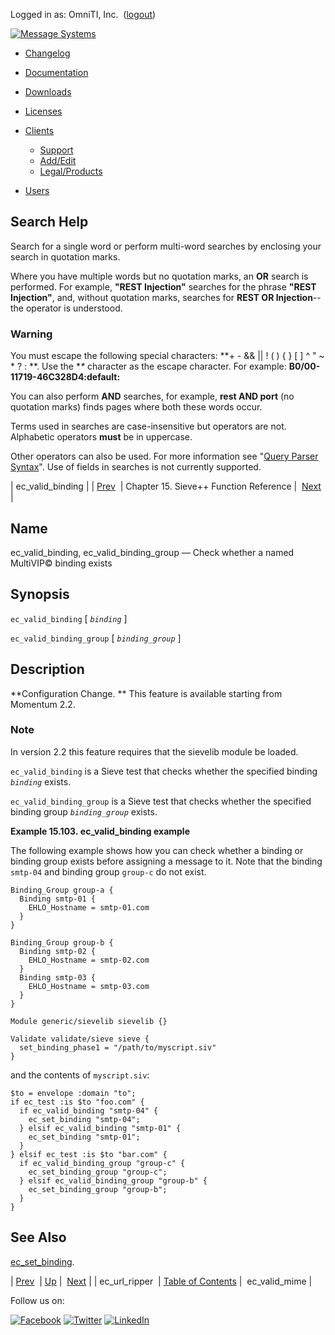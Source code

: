 Logged in as: OmniTI, Inc.  ([logout](https://support.messagesystems.com/logout.php))

[![Message Systems](https://support.messagesystems.com/images/ms-white205.png)](https://support.messagesystems.com/start.php) 

*   [Changelog](https://support.messagesystems.com/start.php?show=changelog)
*   [Documentation](https://support.messagesystems.com/docs/)
*   [Downloads](https://support.messagesystems.com/start.php)

*   [Licenses](https://support.messagesystems.com/license_summary.php)
*   <a href="">Clients</a>
    *   [Support](https://support.messagesystems.com/cs.php)
    *   [Add/Edit](https://support.messagesystems.com/edit_client.php)
    *   [Legal/Products](https://support.messagesystems.com/edit_products.php)
*   [Users](https://support.messagesystems.com/edit_customer.php)

## Search Help

Search for a single word or perform multi-word searches by enclosing your search in quotation marks.

Where you have multiple words but no quotation marks, an **OR** search is performed. For example, **"REST Injection"** searches for the phrase **"REST Injection"**, and, without quotation marks, searches for **REST OR Injection**--the operator is understood.

### Warning

You must escape the following special characters: **+ - && || ! ( ) { } [ ] ^ " ~ * ? : \**. Use the **\** character as the escape character. For example: **B0/00-11719-46C328D4\:default\:**

You can also perform **AND** searches, for example, **rest AND port** (no quotation marks) finds pages where both these words occur.

Terms used in searches are case-insensitive but operators are not. Alphabetic operators **must** be in uppercase.

Other operators can also be used. For more information see "[Query Parser Syntax](https://lucene.apache.org/core/old_versioned_docs/versions/3_0_0/queryparsersyntax.html)". Use of fields in searches is not currently supported.

| ec_valid_binding |
| [Prev](sieve.ref.ec_url_ripper.php)  | Chapter 15. Sieve++ Function Reference |  [Next](sieve.ref.ec_valid_mime.php) |

<a name="sieve.ref.ec_valid_binding"></a>
## Name

ec_valid_binding, ec_valid_binding_group — Check whether a named MultiVIP© binding exists

## Synopsis

`ec_valid_binding` [ *`binding`* ]

`ec_valid_binding_group` [ *`binding_group`* ]

<a name="idp15526768"></a>
## Description

**Configuration Change. ** This feature is available starting from Momentum 2.2.

### Note

In version 2.2 this feature requires that the sievelib module be loaded.

`ec_valid_binding` is a Sieve test that checks whether the specified binding *`binding`* exists.

`ec_valid_binding_group` is a Sieve test that checks whether the specified binding group *`binding_group`* exists.

<a name="example.ec_valid_binding"></a>

**Example 15.103. ec_valid_binding example**

The following example shows how you can check whether a binding or binding group exists before assigning a message to it. Note that the binding `smtp-04` and binding group `group-c` do not exist.

```
Binding_Group group-a {
  Binding smtp-01 {
    EHLO_Hostname = smtp-01.com
  }
}

Binding_Group group-b {
  Binding smtp-02 {
    EHLO_Hostname = smtp-02.com
  }
  Binding smtp-03 {
    EHLO_Hostname = smtp-03.com
  }
}

Module generic/sievelib sievelib {}

Validate validate/sieve sieve {
  set_binding_phase1 = "/path/to/myscript.siv"
}
```

and the contents of `myscript.siv`:

```
$to = envelope :domain "to";
if ec_test :is $to "foo.com" {
  if ec_valid_binding "smtp-04" {
    ec_set_binding "smtp-04";
  } elsif ec_valid_binding "smtp-01" {
    ec_set_binding "smtp-01";
  }
} elsif ec_test :is $to "bar.com" {
  if ec_valid_binding_group "group-c" {
    ec_set_binding_group "group-c";
  } elsif ec_valid_binding_group "group-b" {
    ec_set_binding_group "group-b";
  }
}
```

<a name="idp15541456"></a>
## See Also

[ec_set_binding](sieve.ref.ec_set_binding.php "ec_set_binding").

| [Prev](sieve.ref.ec_url_ripper.php)  | [Up](sieve.ref.php) |  [Next](sieve.ref.ec_valid_mime.php) |
| ec_url_ripper  | [Table of Contents](index.php) |  ec_valid_mime |

Follow us on:

[![Facebook](https://support.messagesystems.com/images/icon-facebook.png)](http://www.facebook.com/messagesystems) [![Twitter](https://support.messagesystems.com/images/icon-twitter.png)](http://twitter.com/#!/MessageSystems) [![LinkedIn](https://support.messagesystems.com/images/icon-linkedin.png)](http://www.linkedin.com/company/message-systems)